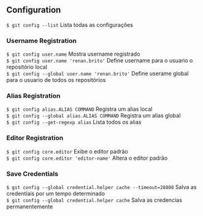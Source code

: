 ## Configuration

`$ git config --list`  Lista todas as configurações  

### Username Registration
`$ git config user.name` Mostra username registrado  
`$ git config user.name 'renan.brito'` Define username para o usuario o repositório local  
`$ git config --global user.name 'renan.brito'` Define userame global para o usuario de todos os repositórios  

### Alias Registration
`$ git config alias.ALIAS COMMAND` Registra um alias local  
`$ git config --global alias.ALIAS COMMAND` Registra um alias global  
`$ git config --get-regexp alias` Lista todos os alias  

### Editor Registration
`$ git config core.editor` Exibe o editor padrão  
`$ git config core.editor 'editor-name'` Altera o editor padrão  

### Save Credentials
`$ git config --global credential.helper cache --timeout=28800` Salva as credentiais por um tempo determinado  
`$ git config --global credential.helper cache` Salva as credencias permanentemente 